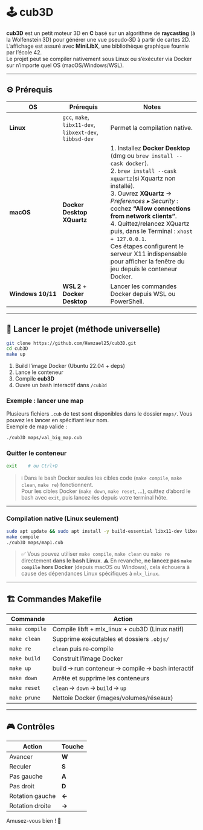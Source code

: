 # 🕹️ cub3D

**cub3D** est un petit moteur 3D en **C** basé sur un algorithme de **raycasting** (à la Wolfenstein 3D) pour générer une vue pseudo‑3D à partir de cartes 2D. <br>L’affichage est assuré avec **MiniLibX**, une bibliothèque graphique fournie par l’école 42. <br>Le projet peut se compiler nativement sous Linux ou s’exécuter via Docker sur n’importe quel OS (macOS/Windows/WSL).

---
## ⚙️ Prérequis

| OS | Prérequis | Notes |
|----|-----------|-------|
| **Linux** | `gcc`, `make`, `libx11-dev`, `libxext-dev`, `libbsd-dev` | Permet la compilation native. |
| **macOS** | **Docker Desktop**<br/>**XQuartz** | 1. Installez **Docker Desktop** (dmg ou `brew install --cask docker`).<br/>2. `brew install --cask xquartz`(si Xquartz non installé).<br/>3. Ouvrez **XQuartz** → *Preferences ▸ Security* : cochez **“Allow connections from network clients”**.<br/>4. Quittez/relancez XQuartz puis, dans le Terminal : `xhost + 127.0.0.1`.<br/>Ces étapes configurent le serveur X11 indispensable pour afficher la fenêtre du jeu depuis le conteneur Docker. |
| **Windows 10/11** | **WSL 2** + **Docker Desktop** | Lancer les commandes Docker depuis WSL ou PowerShell. |

---
## 🚀 Lancer le projet (méthode universelle)

```bash
git clone https://github.com/Hamzael25/cub3D.git
cd cub3D
make up
```

1. Build l’image Docker (Ubuntu 22.04 + deps)
2. Lance le conteneur
3. Compile **cub3D**
4. Ouvre un bash interactif dans `/cub3d`

### Exemple : lancer une map

Plusieurs fichiers `.cub` de test sont disponibles dans le dossier `maps/`. Vous pouvez les lancer en spécifiant leur nom.<br>Exemple de map valide :

```bash
./cub3D maps/val_big_map.cub
```

### Quitter le conteneur

```bash
exit    # ou Ctrl+D
```
> ℹ️ Dans le bash Docker seules les cibles code (`make compile`, `make clean`, `make re`) fonctionnent.<br>
> Pour les cibles Docker (`make down`, `make reset`, …), quittez d’abord le bash avec `exit`, puis lancez‑les depuis votre terminal hôte.

---
### Compilation native (Linux seulement)

```bash
sudo apt update && sudo apt install -y build-essential libx11-dev libxext-dev libbsd-dev
make compile
./cub3D maps/map1.cub
```
> ✅ Vous pouvez utiliser `make compile`, `make clean` ou `make re` directement **dans le bash Linux**.
> ⚠️ En revanche, **ne lancez pas `make compile` hors Docker** (depuis macOS ou Windows), cela échouera à cause des dépendances Linux spécifiques à `mlx_linux`.

---
## 🏗️ Commandes Makefile

| Commande | Action |
|----------|--------|
| `make compile` | Compile libft + mlx_linux + cub3D (Linux natif) |
| `make clean` | Supprime exécutables et dossiers `.objs/` |
| `make re` | `clean` puis re‑compile |
| `make build` | Construit l’image Docker |
| `make up` | build → run conteneur → compile → bash interactif |
| `make down` | Arrête et supprime les conteneurs |
| `make reset` | `clean` → `down` → `build` → `up` |
| `make prune` | Nettoie Docker (images/volumes/réseaux) |

---
## 🎮 Contrôles

| Action | Touche |
|--------|--------|
| Avancer | **W** |
| Reculer | **S** |
| Pas gauche | **A** |
| Pas droit | **D** |
| Rotation gauche | **←** |
| Rotation droite | **→** |

Amusez-vous bien ! 🎉

